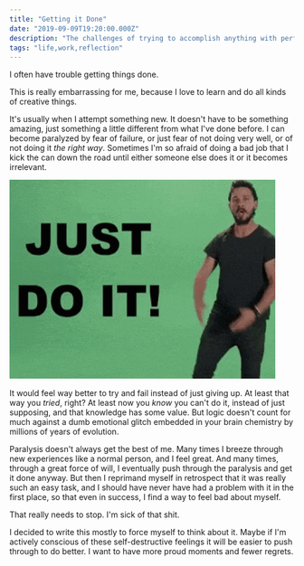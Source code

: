 ```yaml
---
title: "Getting it Done"
date: "2019-09-09T19:20:00.000Z"
description: "The challenges of trying to accomplish anything with perfectionist paralysis"
tags: "life,work,reflection"
---
```


I often have trouble getting things done.

This is really embarrassing for me, because I love to learn and do all kinds of creative things.

It's usually when I attempt something new. It doesn't have to be something amazing, just something a little different from what I've done before. I can become paralyzed by fear of failure, or just fear of not doing very well, or of not doing it _the right way_. Sometimes I'm so afraid of doing a bad job that I kick the can down the road until either someone else does it or it becomes irrelevant.

![Shia LaBeouf screaming "Just do it!"](just-do-it.gif)

It would feel way better to try and fail instead of just giving up. At least that way you _tried_, right? At least now you _know_ you can't do it, instead of just supposing, and that knowledge has some value. But logic doesn't count for much against a dumb emotional glitch embedded in your brain chemistry by millions of years of evolution.

Paralysis doesn't always get the best of me. Many times I breeze through new experiences like a normal person, and I feel great. And many times, through a great force of will, I eventually push through the paralysis and get it done anyway. But then I reprimand myself in retrospect that it was really such an easy task, and I should have never have had a problem with it in the first place, so that even in success, I find a way to feel bad about myself.

That really needs to stop. I'm sick of that shit.

I decided to write this mostly to force myself to think about it. Maybe if I'm actively conscious of these self-destructive feelings it will be easier to push through to do better. I want to have more proud moments and fewer regrets.
